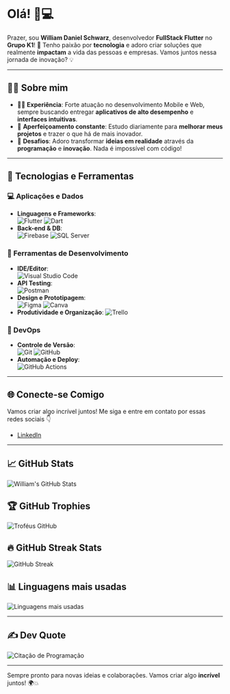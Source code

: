 # Olá! 👋💻

Prazer, sou **William Daniel Schwarz**, desenvolvedor **FullStack Flutter** no **Grupo K1**! 🚀 Tenho paixão por **tecnologia** e adoro criar soluções que realmente **impactam** a vida das pessoas e empresas. Vamos juntos nessa jornada de inovação? 💡

---

## 👨‍💻 Sobre mim
- 🧑‍💻 **Experiência**: Forte atuação no desenvolvimento Mobile e Web, sempre buscando entregar **aplicativos de alto desempenho** e **interfaces intuitivas**.
- 🎯 **Aperfeiçoamento constante**: Estudo diariamente para **melhorar meus projetos** e trazer o que há de mais inovador.
- 🚀 **Desafios**: Adoro transformar **ideias em realidade** através da **programação** e **inovação**. Nada é impossível com código!

---

## 🔧 Tecnologias e Ferramentas

### 💻 Aplicações e Dados
- **Linguagens e Frameworks**:  
  ![Flutter](https://img.shields.io/badge/Flutter-02569B?style=for-the-badge&logo=flutter&logoColor=white)
  ![Dart](https://img.shields.io/badge/Dart-0175C2?style=for-the-badge&logo=dart&logoColor=white)
- **Back-end & DB**:  
  ![Firebase](https://img.shields.io/badge/Firebase-FFCA28?style=for-the-badge&logo=firebase&logoColor=black)
  ![SQL Server](https://img.shields.io/badge/SQL%20Server-CC2927?style=for-the-badge&logo=microsoft%20sql%20server&logoColor=white)

### 🔨 Ferramentas de Desenvolvimento
- **IDE/Editor**:  
  ![Visual Studio Code](https://img.shields.io/badge/VS%20Code-007ACC?style=for-the-badge&logo=visual%20studio%20code&logoColor=white)
- **API Testing**:  
  ![Postman](https://img.shields.io/badge/Postman-FF6C37?style=for-the-badge&logo=postman&logoColor=white)
- **Design e Prototipagem**:  
  ![Figma](https://img.shields.io/badge/Figma-F24E1E?style=for-the-badge&logo=figma&logoColor=white)
  ![Canva](https://img.shields.io/badge/Canva-00C4CC?style=for-the-badge&logo=canva&logoColor=white)
- **Produtividade e Organização**:
  ![Trello](https://img.shields.io/badge/Trello-0052CC?style=for-the-badge&logo=trello&logoColor=white)

### 🚀 DevOps
- **Controle de Versão**:  
  ![Git](https://img.shields.io/badge/Git-F05032?style=for-the-badge&logo=git&logoColor=white)
  ![GitHub](https://img.shields.io/badge/GitHub-181717?style=for-the-badge&logo=github&logoColor=white)
- **Automação e Deploy**:  
  ![GitHub Actions](https://img.shields.io/badge/GitHub%20Actions-2088FF?style=for-the-badge&logo=github%20actions&logoColor=white)

---

## 🌐 Conecte-se Comigo
Vamos criar algo incrível juntos! Me siga e entre em contato por essas redes sociais 👇

- [LinkedIn](https://www.linkedin.com/in/william-schwarz-55705b239/)

---

## 📈 GitHub Stats
![William's GitHub Stats](https://github-readme-stats.vercel.app/api?username=William-Schwarz&show_icons=true&theme=radical)

## 🏆 GitHub Trophies
![Troféus GitHub](https://github-profile-trophy.vercel.app/?username=William-Schwarz&theme=onedark)

## 🔥 GitHub Streak Stats
![GitHub Streak](https://github-readme-streak-stats.herokuapp.com?user=William-Schwarz&theme=radical&hide_border=false)

## 📊 Linguagens mais usadas
![Linguagens mais usadas](https://github-readme-stats.vercel.app/api/top-langs/?username=William-Schwarz&theme=radical&hide_border=false&include_all_commits=true&count_private=true&layout=compact)

---

## ✍️ Dev Quote
![Citação de Programação](https://quotes-github-readme.vercel.app/api?type=horizontal)

---

Sempre pronto para novas ideias e colaborações. Vamos criar algo **incrível** juntos! 🌍💥
